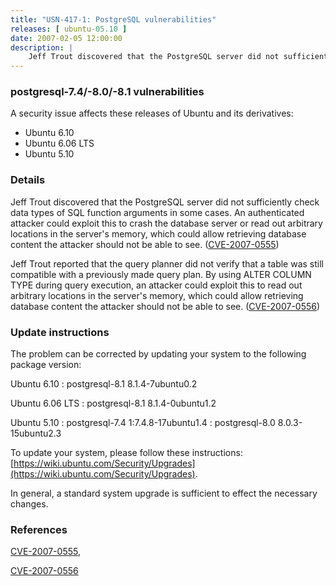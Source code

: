 ```yaml
---
title: "USN-417-1: PostgreSQL vulnerabilities"
releases: [ ubuntu-05.10 ]
date: 2007-02-05 12:00:00
description: |
    Jeff Trout discovered that the PostgreSQL server did not sufficiently check data types of SQL function arguments in some cases. An authenticated attacker could exploit this to crash the database server or read out arbitrary locations in the server&#39;s memory, which could allow retrieving database content the attacker should not be able to see. ([CVE-2007-0555](http://people.ubuntu.com/~ubuntu-security/cve/CVE-2007-0555))
--- 
```

 
### postgresql-7.4/-8.0/-8.1 vulnerabilities

A security issue affects these releases of Ubuntu and its derivatives:

* Ubuntu 6.10
* Ubuntu 6.06 LTS
* Ubuntu 5.10

### Details

Jeff Trout discovered that the PostgreSQL server did not sufficiently check data types of SQL function arguments in some cases. An authenticated attacker could exploit this to crash the database server or read out arbitrary locations in the server&#39;s memory, which could allow retrieving database content the attacker should not be able to see. ([CVE-2007-0555](http://people.ubuntu.com/~ubuntu-security/cve/CVE-2007-0555))

Jeff Trout reported that the query planner did not verify that a table was still compatible with a previously made query plan. By using ALTER COLUMN TYPE during query execution, an attacker could exploit this to read out arbitrary locations in the server&#39;s memory, which could allow retrieving database content the attacker should not be able to see. ([CVE-2007-0556](http://people.ubuntu.com/~ubuntu-security/cve/CVE-2007-0556))

### Update instructions

The problem can be corrected by updating your system to the following package version:

Ubuntu 6.10
 : postgresql-8.1 <span>8.1.4-7ubuntu0.2</span>

Ubuntu 6.06 LTS
 : postgresql-8.1 <span>8.1.4-0ubuntu1.2</span>

Ubuntu 5.10
 : postgresql-7.4 <span>1:7.4.8-17ubuntu1.4</span>
 : postgresql-8.0 <span>8.0.3-15ubuntu2.3</span>

To update your system, please follow these instructions: [https://wiki.ubuntu.com/Security/Upgrades](https://wiki.ubuntu.com/Security/Upgrades).

In general, a standard system upgrade is sufficient to effect the necessary changes.

### References

 [CVE-2007-0555](http://people.ubuntu.com/~ubuntu-security/cve/CVE-2007-0555), 

 [CVE-2007-0556](http://people.ubuntu.com/~ubuntu-security/cve/CVE-2007-0556)
 
